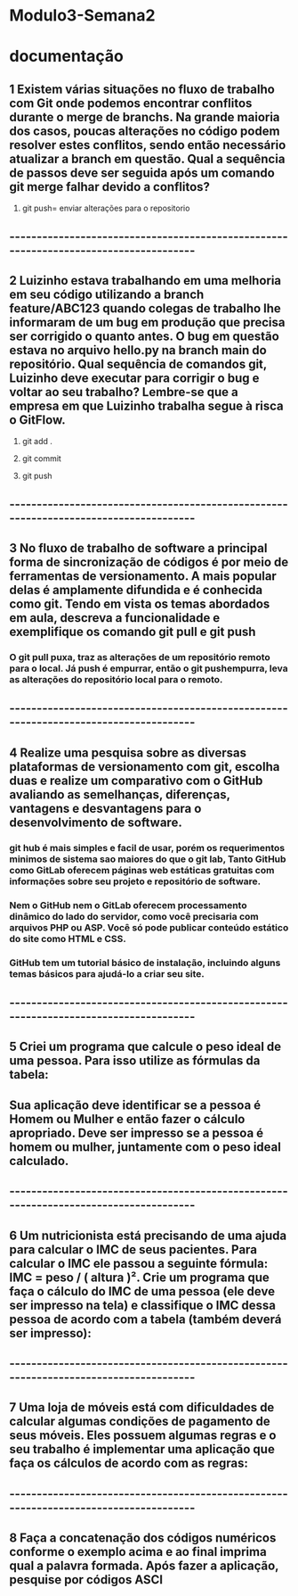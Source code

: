 # Modulo3-Semana2

# documentação
## 1 Existem várias situações no fluxo de trabalho com Git onde podemos encontrar conflitos durante o merge de branchs. Na grande maioria dos casos, poucas alterações no código podem resolver estes conflitos, sendo então necessário atualizar a branch em questão. Qual a sequência de passos deve ser seguida após um comando git merge falhar devido a conflitos?

1. git push= enviar alterações para o repositorio

## -------------------------------------------------------------------------------------
## 2 Luizinho estava trabalhando em uma melhoria em seu código utilizando a branch feature/ABC123  quando colegas de trabalho lhe informaram de um bug em produção que precisa ser corrigido o quanto antes. O bug em questão estava no arquivo hello.py na branch main do repositório. Qual sequência de comandos git, Luizinho deve executar para corrigir o bug e voltar ao seu trabalho? Lembre-se que a empresa em que Luizinho trabalha segue à risca o GitFlow.


1. git add .

2. git commit

3. git push

## -------------------------------------------------------------------------------------

## 3 No fluxo de trabalho de software a principal forma de sincronização de códigos é por meio de ferramentas de versionamento. A mais popular delas é amplamente difundida e é conhecida como git. Tendo em vista os temas abordados em aula, descreva a funcionalidade e exemplifique os comando git pull e git push 

### O git pull puxa, traz as alterações de um repositório remoto para o local. Já push é empurrar, então o git pushempurra, leva as alterações do repositório local para o remoto.

## -------------------------------------------------------------------------------------

## 4 Realize uma pesquisa sobre as diversas plataformas de versionamento com git, escolha duas e realize um comparativo com o GitHub avaliando as semelhanças, diferenças, vantagens e desvantagens para o desenvolvimento de software.

### git hub é mais simples e facil de usar, porém os requerimentos minimos de sistema sao maiores do que o git lab, Tanto GitHub como GitLab oferecem páginas web estáticas gratuitas com informações sobre seu projeto e repositório de software.
### Nem o GitHub nem o GitLab oferecem processamento dinâmico do lado do servidor, como você precisaria com arquivos PHP ou ASP. Você só pode publicar conteúdo estático do site como HTML e CSS.
### GitHub tem um tutorial básico de instalação, incluindo alguns temas básicos para ajudá-lo a criar seu site.

## -------------------------------------------------------------------------------------

## 5 Criei um programa que calcule o peso ideal de uma pessoa. Para isso utilize as fórmulas da tabela:
## Sua aplicação deve identificar se a pessoa é Homem ou Mulher e então fazer o cálculo apropriado. Deve ser impresso se a pessoa é homem ou mulher, juntamente com o peso ideal calculado.

## -------------------------------------------------------------------------------------

## 6 Um nutricionista está precisando de uma ajuda para calcular o IMC de seus pacientes. Para calcular o IMC ele passou a seguinte fórmula: IMC = peso / ( altura )². Crie um programa que faça o cálculo do IMC de uma pessoa (ele deve ser impresso na tela) e classifique o IMC dessa pessoa de acordo com a tabela (também deverá ser impresso):

## -------------------------------------------------------------------------------------

## 7 Uma loja de móveis está com dificuldades de calcular algumas condições de pagamento de seus móveis. Eles possuem algumas regras e o seu trabalho é implementar uma aplicação que faça os cálculos de acordo com as regras:

## -------------------------------------------------------------------------------------

## 8 Faça a concatenação dos códigos numéricos conforme o exemplo acima e ao final imprima qual a palavra formada. Após fazer a aplicação, pesquise por códigos ASCI